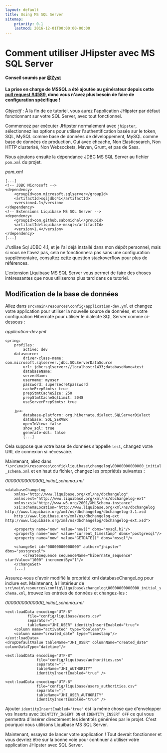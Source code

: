 ```yaml
---
layout: default
title: Using MS SQL Server
sitemap:
    priority: 0.1
    lastmod: 2016-12-01T00:00:00-00:00
---
```


# Comment utiliser JHipster avec MS SQL Server

__Conseil soumis par [@Zyst](https://github.com/Zyst)__

#### La prise en charge de MSSQL a été ajoutée au générateur depuis cette [pull request #4589](https://github.com/jhipster/generator-jhipster/pull/4589), donc vous n'avez plus besoin de faire de configuration spécifique !

_Objectif :_ À la fin de ce tutoriel, vous aurez l'application JHipster par défaut fonctionnant sur votre SQL Server, avec tout fonctionnel.

Commencez par exécuter JHipster normalement avec `jhipster`, sélectionnez les options pour utiliser l'authentification basée sur le token, SQL, MySQL comme base de données de développement, MySQL comme base de données de production, Oui avec ehcache, Non Elasticsearch, Non HTTP clusterisé, Non Websockets, Maven, Grunt, et pas de Sass.

Nous ajoutons ensuite la dépendance JDBC MS SQL Server au fichier `pom.xml` du projet.

_pom.xml_

    [...]
    <!-- JDBC Microsoft -->
    <dependency>
        <groupId>com.microsoft.sqlserver</groupId>
        <artifactId>sqljdbc41</artifactId>
        <version>4.1</version>
    </dependency>
    <!-- Extensions Liquibase MS SQL Server -->
    <dependency>
        <groupId>com.github.sabomichal</groupId>
        <artifactId>liquibase-mssql</artifactId>
        <version>1.4</version>
    </dependency>
    [...]

J'utilise Sql JDBC 4.1, et je l'ai déjà installé dans mon dépôt personnel, mais si vous ne l'avez pas, cela ne fonctionnera pas sans une configuration supplémentaire, consultez [cette](https://stackoverflow.com/questions/30207842/add-external-library-jar-to-spring-boot-jar-internal-lib) question stackoverflow pour plus de références.

L'extension Liquibase MS SQL Server vous permet de faire des choses intéressantes que nous utiliserons plus tard dans ce tutoriel.

## Modification de la base de données

Allez dans `src\main\resources\config\application-dev.yml` et changez votre application pour utiliser la nouvelle source de données, et votre configuration Hibernate pour utiliser le dialecte SQL Server comme ci-dessous :

_application-dev.yml_

    spring:
        profiles:
            active: dev
        datasource:
            driver-class-name: com.microsoft.sqlserver.jdbc.SQLServerDataSource
            url: jdbc:sqlserver://localhost:1433;databaseName=test
            databaseName:
            serverName:
            username: myuser
            password: supersecretpassword
            cachePrepStmts: true
            prepStmtCacheSize: 250
            prepStmtCacheSqlLimit: 2048
            useServerPrepStmts: true

        jpa:
            database-platform: org.hibernate.dialect.SQLServerDialect
            database: SQL_SERVER
            openInView: false
            show_sql: true
            generate-ddl: false
            [...]

Cela suppose que votre base de données s'appelle `test`, changez votre URL de connexion si nécessaire.

Maintenant, allez dans `*\src\main\resources\config\liquibase\changelog\00000000000000_initial_schema.xml` et en haut du fichier, changez les propriétés suivantes :

_00000000000000_initial_schema.xml_

    <databaseChangeLog
        xmlns="http://www.liquibase.org/xml/ns/dbchangelog"
        xmlns:ext="http://www.liquibase.org/xml/ns/dbchangelog-ext"
        xmlns:xsi="http://www.w3.org/2001/XMLSchema-instance"
        xsi:schemaLocation="http://www.liquibase.org/xml/ns/dbchangelog http://www.liquibase.org/xml/ns/dbchangelog/dbchangelog-3.1.xsd
        http://www.liquibase.org/xml/ns/dbchangelog-ext http://www.liquibase.org/xml/ns/dbchangelog/dbchangelog-ext.xsd">

        <property name="now" value="now()" dbms="mysql,h2"/>
        <property name="now" value="current_timestamp" dbms="postgresql"/>
        <property name="now" value="GETDATE()" dbms="mssql"/>

        <changeSet id="00000000000000" author="jhipster" dbms="postgresql">
            <createSequence sequenceName="hibernate_sequence" startValue="1000" incrementBy="1"/>
        </changeSet>
        [...]

Assurez-vous d'avoir modifié la propriété xml databaseChangeLog pour inclure ext. Maintenant, à l'intérieur de `src\main\resources\config\liquibase\changelog\00000000000000_initial_schema.xml`, trouvez les entrées de données et changez-les :

_00000000000000_initial_schema.xml_

    <ext:loadData encoding="UTF-8"
              file="config/liquibase/users.csv"
              separator=";"
              tableName="JHI_USER" identityInsertEnabled="true">
        <column name="activated" type="boolean"/>
        <column name="created_date" type="timestamp"/>
    </ext:loadData>
    <dropDefaultValue tableName="JHI_USER" columnName="created_date" columnDataType="datetime"/>

    <ext:loadData encoding="UTF-8"
                  file="config/liquibase/authorities.csv"
                  separator=";"
                  tableName="JHI_AUTHORITY"
                  identityInsertEnabled="true" />

    <ext:loadData encoding="UTF-8"
                  file="config/liquibase/users_authorities.csv"
                  separator=";"
                  tableName="JHI_USER_AUTHORITY"
                  identityInsertEnabled="true" />

Ajouter `identityInsertEnabled="true"` est la même chose que d'envelopper vos Inserts avec `IDENTITY_INSERT ON` et `IDENTITY_INSERT OFF` ce qui vous permettra d'insérer directement les identités générées par le projet. C'est pourquoi nous utilisons Liquibase MS SQL Server.

Maintenant, essayez de lancer votre application ! Tout devrait fonctionner et vous devriez être sur la bonne voie pour continuer à utiliser votre application JHipster avec SQL Server.